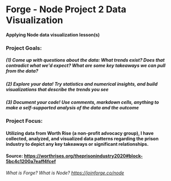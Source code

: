 # Forge - Node Project 2 Data Visualization
#### Applying Node data visualization lesson(s) 

### Project Goals:
##### (1) Come up with questions about the data: What trends exist? Does that contradict what we'd expect? What are some key takeaways we can pull from the data?
##### (2) Explore your data! Try statistics and numerical insights, and build visualizations that describe the trends you see
##### (3) Document your code! Use comments, markdown cells, anything to make a self-supported analysis of the data and the outcome

### Project Focus:
#### Utilizing data from Worth Rise (a non-profit advocacy group), I have collected, analyzed, and visualized data patterns regarding the prison industry to depict any key takeaways or significant relationships. 
#### Source: https://worthrises.org/theprisonindustry2020#block-5bc4c1200a7eaff4fcef



###### What is Forge? What is Node? https://joinforge.co/node
